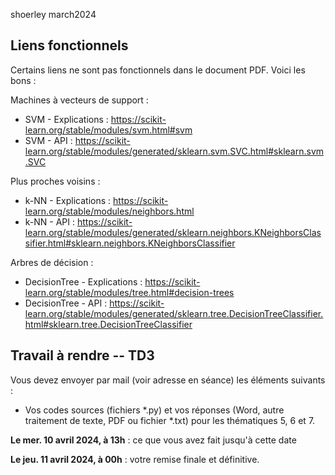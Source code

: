 shoerley march2024

## Liens fonctionnels

Certains liens ne sont pas fonctionnels dans le document PDF. Voici les bons :

Machines à vecteurs de support :
- SVM - Explications : https://scikit-learn.org/stable/modules/svm.html#svm
- SVM - API : https://scikit-learn.org/stable/modules/generated/sklearn.svm.SVC.html#sklearn.svm.SVC

Plus proches voisins :
- k-NN - Explications : https://scikit-learn.org/stable/modules/neighbors.html
- k-NN - API : https://scikit-learn.org/stable/modules/generated/sklearn.neighbors.KNeighborsClassifier.html#sklearn.neighbors.KNeighborsClassifier

Arbres de décision :
- DecisionTree - Explications : https://scikit-learn.org/stable/modules/tree.html#decision-trees
- DecisionTree - API : https://scikit-learn.org/stable/modules/generated/sklearn.tree.DecisionTreeClassifier.html#sklearn.tree.DecisionTreeClassifier



## Travail à rendre -- TD3

Vous devez envoyer par mail (voir adresse en séance) les éléments suivants :
- Vos codes sources (fichiers *.py) et vos réponses (Word, autre traitement de texte, PDF ou fichier *.txt) pour les thématiques 5, 6 et 7.

**Le mer. 10 avril 2024, à 13h** : ce que vous avez fait jusqu'à cette date

**Le jeu. 11 avril 2024, à 00h** : votre remise finale et définitive.


